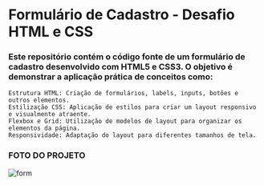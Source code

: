 # Formulário de Cadastro - Desafio HTML e CSS

### Este repositório contém o código fonte de um formulário de cadastro desenvolvido com HTML5 e CSS3. O objetivo é demonstrar a aplicação prática de conceitos como:

    Estrutura HTML: Criação de formulários, labels, inputs, botões e outros elementos.
    Estilização CSS: Aplicação de estilos para criar um layout responsivo e visualmente atraente.
    Flexbox e Grid: Utilização de modelos de layout para organizar os elementos da página.
    Responsividade: Adaptação do layout para diferentes tamanhos de tela.

### FOTO DO PROJETO
![form](https://github.com/user-attachments/assets/f13a2b48-ed73-4314-8b09-d6f18581987e)
